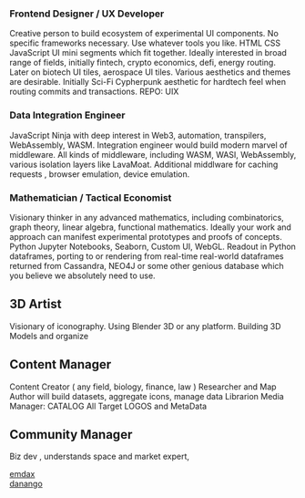 ### Frontend Designer / UX Developer 
Creative person to build ecosystem of experimental UI components. No specific frameworks necessary. Use whatever tools you like. HTML CSS JavaScript UI mini segments which fit together.  Ideally interested in broad range of fields, initially fintech, crypto economics, defi, energy routing. Later on biotech UI tiles, aerospace UI tiles. Various aesthetics and themes are desirable. Initially Sci-Fi Cypherpunk aesthetic for hardtech feel when routing commits and transactions. 
REPO: UIX 

### Data Integration Engineer
JavaScript Ninja with deep interest in Web3, automation, transpilers, WebAssembly, WASM. Integration engineer would build modern marvel of middleware. All kinds of middleware, including WASM, WASI, WebAssembly, various isolation layers like LavaMoat. Additional middlware for caching requests , browser emulation, device emulation. 

### Mathematician / Tactical Economist 
Visionary thinker in any advanced mathematics, including combinatorics, graph theory, linear algebra, functional mathematics. Ideally your work and approach can manifest experimental prototypes and proofs of concepts. Python Jupyter Notebooks, Seaborn, Custom UI, WebGL. Readout in Python dataframes, porting to or rendering from real-time real-world dataframes returned from Cassandra, NEO4J or some other genious database which you believe we absolutely need to use. 

## 3D Artist 
Visionary of iconography. Using Blender 3D or any platform. Building 3D Models and organize

## Content Manager
Content Creator ( any field, biology, finance, law ) Researcher and Map Author will build datasets, aggregate icons, manage data  Librarion Media Manager: CATALOG All Target LOGOS and MetaData 
 
## Community Manager 
Biz dev , understands space and market expert, 









[emdax](https://github.com/emdax)
<br>
[danango](https://github.com/danango)
<br>
